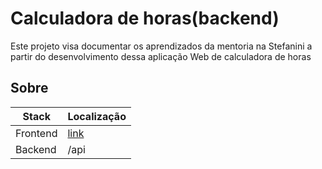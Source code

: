 # Calculadora de horas(backend)

Este projeto visa documentar os aprendizados da mentoria na Stefanini a partir do desenvolvimento dessa aplicação Web de calculadora de horas

## Sobre

| Stack | Localização |
| ----- | ----------- |
| Frontend | [link](https://github.com/RafaelBP02/calculadora-de-horas)|
| Backend  | /api |
